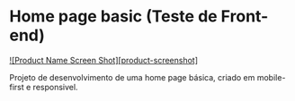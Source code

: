 # Home page basic (Teste de Front-end)

[![Product Name Screen Shot][product-screenshot]](https://drive.google.com/file/d/13hSKk9Dcz2zPMqxDkEEj4UZfLGTQvlPO/view?usp=sharing)

Projeto de desenvolvimento de uma home page básica, criado em mobile-first e responsivel.
